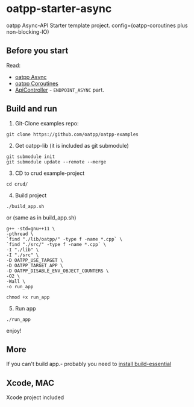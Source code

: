 # oatpp-starter-async
oatpp Async-API Starter template project.
config=(oatpp-coroutines plus non-blocking-IO)

## Before you start

Read:
- [oatpp Async](https://oatpp.io/docs/async)
- [oatpp Coroutines](https://oatpp.io/docs/oatpp-coroutines)
- [ApiController](https://oatpp.io/docs/component/api-controller) - ```ENDPOINT_ASYNC``` part.

## Build and run

1) Git-Clone examples repo:
```
git clone https://github.com/oatpp/oatpp-examples
```

2) Get oatpp-lib (it is included as git submodule)
```
git submodule init
git submodule update --remote --merge
```

3) CD to crud example-project
```
cd crud/
```
4) Build project
```
./build_app.sh
```
or (same as in build_app.sh)
```
g++ -std=gnu++11 \
-pthread \
`find "./lib/oatpp/" -type f -name *.cpp` \
`find "./src/" -type f -name *.cpp` \
-I "./lib" \
-I "./src" \
-D OATPP_USE_TARGET \
-D OATPP_TARGET_APP \
-D OATPP_DISABLE_ENV_OBJECT_COUNTERS \
-O2 \
-Wall \
-o run_app

chmod +x run_app
```
5) Run app
```
./run_app
```

enjoy!

## More
If you can't build app.- probably you need to [install build-essential](https://www.google.com.ua/search?q=install+build-essentials)

## Xcode, MAC
Xcode project included
